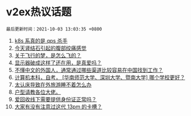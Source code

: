 # v2ex热议话题

`最后更新时间：2021-10-03 13:03:35 +0800`

1. [k8s 系真的是 qps 杀手](https://www.v2ex.com/t/805677)
1. [今天肾结石引起的腹部绞痛感觉](https://www.v2ex.com/t/805678)
1. [关于飞行的梦，是怎么飞的？](https://www.v2ex.com/t/805684)
1. [显示器破成这样了还在用，是真爱吗？](https://www.v2ex.com/t/805653)
1. [不懂中文的外国人，通常通过哪些渠道比较容易在中国找到工作？](https://www.v2ex.com/t/805716)
1. [计算机本科，自考， [华南师范大学、深圳大学、暨南大学] 哪个学校更好？](https://www.v2ex.com/t/805657)
1. [太认床导致在外旅游睡不着怎么办](https://www.v2ex.com/t/805708)
1. [户型请教各位大佬。](https://www.v2ex.com/t/805687)
1. [爱回收线下需要提供身份证正常吗？](https://www.v2ex.com/t/805712)
1. [大家有没有注意过这代 13pm 的卡槽？](https://www.v2ex.com/t/805664)

